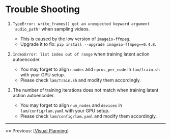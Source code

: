 # Trouble Shooting

1. `TypeError: write_frames() got an unexpected keyword argument 'audio_path'` when sampling videos.

   - This is caused by the low version of `imageio-ffmpeg`.
   - Upgrade it to fix: `pip install --upgrade imageio-ffmpeg==0.4.8`.

2. `IndexError: list index out of range` when training latent action autoencoder.

   - You may forget to align `nnodes` and `nproc_per_node` in `lam/train.sh` with your GPU setup.
   - Please check `lam/train.sh` and modify them accordingly.

3. The number of training iterations does not match when training latent action autoencoder.

   - You may forget to align `num_nodes` and `devices` in `lam/config/lam.yaml` with your GPU setup.
   - Please check `lam/config/lam.yaml` and modify them accordingly.

---

<= Previous: [[Visual Planning](https://github.com/Little-Podi/AdaWorld/blob/main/docs/PLANNING.md)]